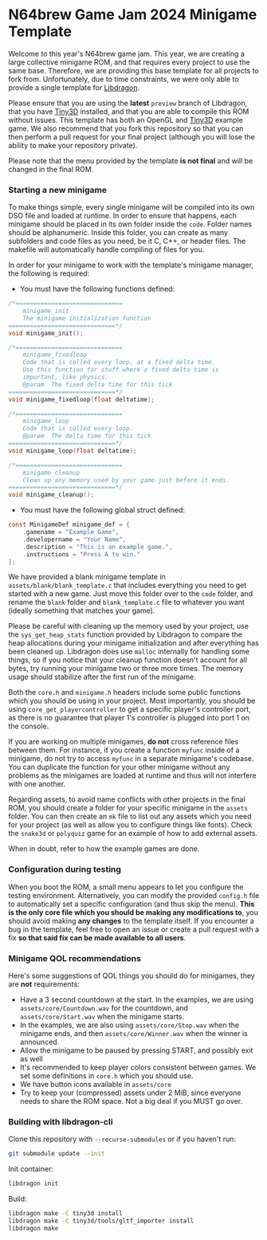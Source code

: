 # N64brew Game Jam 2024 Minigame Template

Welcome to this year's N64brew game jam. This year, we are creating a large collective minigame ROM, and that requires every project to use the same base. Therefore, we are providing this base template for all projects to fork from. Unfortunately, due to time constraints, we were only able to provide a single template for [Libdragon](https://github.com/DragonMinded/libdragon).

Please ensure that you are using the **latest** `preview` branch of Libdragon, that you have [Tiny3D](https://github.com/HailToDodongo/tiny3d) installed, and that you are able to compile this ROM without issues. This template has both an OpenGL and [Tiny3D](https://github.com/HailToDodongo/tiny3d) example game. We also recommend that you fork this repository so that you can then perform a pull request for your final project (although you will lose the ability to make your repository private).

Please note that the menu provided by the template **is not final** and will be changed in the final ROM.


### Starting a new minigame

To make things simple, every single minigame will be compiled into its own DSO file and loaded at runtime. In order to ensure that happens, each minigame should be placed in its own folder inside the `code`. Folder names should be alphanumeric. Inside this folder, you can create as many subfolders and code files as you need, be it C, C++, or header files. The makefile will automatically handle compiling of files for you.

In order for your minigame to work with the template's minigame manager, the following is required:
* You must have the following functions defined:
```c
/*==============================
    minigame_init
    The minigame initialization function
==============================*/
void minigame_init();

/*==============================
    minigame_fixedloop
    Code that is called every loop, at a fixed delta time.
    Use this function for stuff where a fixed delta time is 
    important, like physics.
    @param  The fixed delta time for this tick
==============================*/
void minigame_fixedloop(float deltatime);

/*==============================
    minigame_loop
    Code that is called every loop.
    @param  The delta time for this tick
==============================*/
void minigame_loop(float deltatime);

/*==============================
    minigame_cleanup
    Clean up any memory used by your game just before it ends.
==============================*/
void minigame_cleanup();
```
* You must have the following global struct defined:
```c
const MinigameDef minigame_def = {
    .gamename = "Example Game",
    .developername = "Your Name",
    .description = "This is an example game.",
    .instructions = "Press A to win."
};
```

We have provided a blank minigame template in `assets/blank/blank_template.c` that includes everything you need to get started with a new game. Just move this folder over to the `code` folder, and rename the `blank` folder and `blank_template.c` file to whatever you want (ideally something that matches your game).

Please be careful with cleaning up the memory used by your project, use the `sys_get_heap_stats` function provided by Libdragon to compare the heap allocations during your minigame initialization and after everything has been cleaned up. Libdragon does use `malloc` internally for handling some things, so if you notice that your cleanup function doesn't account for all bytes, try running your minigame two or three more times. The memory usage should stabilize after the first run of the minigame.

Both the `core.h` and `minigame.h` headers include some public functions which you should be using in your project. Most importantly, you should be using `core_get_playercontroller` to get a specific player's controller port, as there is no guarantee that player 1's controller is plugged into port 1 on the console.

If you are working on multiple minigames, **do not** cross reference files between them. For instance, if you create a function `myfunc` inside of a minigame, do not try to access `myfunc` in a separate minigame's codebase. You can duplicate the function for your other minigame without any problems as the minigames are loaded at runtime and thus will not interfere with one another.

Regarding assets, to avoid name conflicts with other projects in the final ROM, you should create a folder for your specific minigame in the `assets` folder. You can then create an `mk` file to list out any assets which you need for your project (as well as allow you to configure things like fonts). Check the `snake3d` or `polyquiz` game for an example of how to add external assets.

When in doubt, refer to how the example games are done.


### Configuration during testing

When you boot the ROM, a small menu appears to let you configure the testing environment. Alternatively, you can modify the provided `config.h` file to automatically set a specific configuration (and thus skip the menu). **This is the only core file which you should be making any modifications to**, you should avoid making **any changes** to the template itself. If you encounter a bug in the template, feel free to open an issue or create a pull request with a fix **so that said fix can be made available to all users**.


### Minigame QOL recommendations

Here's some suggestions of QOL things you should do for minigames, they are **not** requirements:
* Have a 3 second countdown at the start. In the examples, we are using `assets/core/Countdown.wav` for the countdown, and `assets/core/Start.wav` when the minigame starts.
* In the examples, we are also using `assets/core/Stop.wav` when the minigame ends, and then `assets/core/Winner.wav` when the winner is announced.
* Allow the minigame to be paused by pressing START, and possibly exit as well
* It's recommended to keep player colors consistent between games. We set some definitions in `core.h` which you should use. 
* We have button icons available in `assets/core`
* Try to keep your (compressed) assets under 2 MiB, since everyone needs to share the ROM space. Not a big deal if you MUST go over.

### Building with libdragon-cli

Clone this repository with `--recurse-submodules` or if you haven't run:

```bash
git submodule update --init
```

Init container:

```bash
libdragon init
```

Build:

```bash
libdragon make -C tiny3d install
libdragon make -C tiny3d/tools/gltf_importer install
libdragon make
```